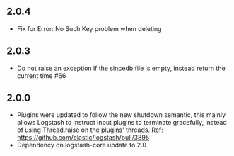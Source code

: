 ## 2.0.4
 - Fix for Error: No Such Key problem when deleting
## 2.0.3
 - Do not raise an exception if the sincedb file is empty, instead return the current time #66
## 2.0.0
 - Plugins were updated to follow the new shutdown semantic, this mainly allows Logstash to instruct input plugins to terminate gracefully, 
   instead of using Thread.raise on the plugins' threads. Ref: https://github.com/elastic/logstash/pull/3895
 - Dependency on logstash-core update to 2.0

